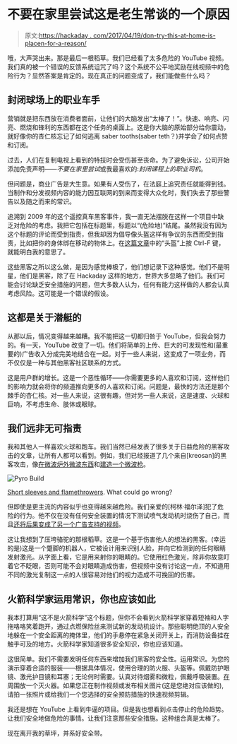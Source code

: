 # 不要在家里尝试这是老生常谈的一个原因

> 原文:[https://hackaday . com/2017/04/19/don-try-this-at-home-is-placen-for-a-reason/](https://hackaday.com/2017/04/19/dont-try-this-at-home-is-cliche-for-a-reason/)

哦，大声哭出来。那是最后一根稻草。我们已经看了太多危险的 YouTube 视频。我们真的被一个错误的反馈系统诅咒了吗？这个系统不公平地奖励在线视频中的危险行为？显然答案是肯定的。现在真正的问题变成了，我们能做些什么吗？

## 封闭球场上的职业车手

营销就是把东西放在消费者面前，让他们的大脑发出“太棒了！”。快速、响亮、闪亮、燃烧和锋利的东西都在这个任务的桌面上。这是你大脑的原始部分给你震动，就好像你的杏仁核忘记了如何逃离 saber tooths(saber teth？)并学会了如何点赞和订阅。

过去，人们在复制电视上看到的特技时会受伤甚至丧命。为了避免诉讼，公司开始添加免责声明——*不要在家里尝试*或我最喜欢的:*封闭课程上的职业司机*。

但问题是，商业广告是大生意。如果有人受伤了，在法庭上追究责任就能得到钱。当制作和分发视频内容的能力因互联网的到来而变得大众化时，我们失去了那些警告以及随之而来的常识。

追溯到 2009 年的这个遥控真车黑客事件，我一直无法摆脱在这样一个项目中缺乏对危险的考虑。我把它包括在标题里，标题以“(危险地)”结尾。虽然我没有因为这个标题的评论而受到指责，但我却因为倡导像头盔这样有争议的东西而受到指责，比如把你的身体绑在移动的物体上。在[这篇文章](https://hackaday.com/2009/10/18/1480w-scooter-motor-guarantees-head-trauma/)中的“头盔”上按 Ctrl-F 键，就能明白我的意思了。

这些黑客之所以这么做，是因为感觉棒极了，他们想记录下这种感觉。他们不是明星，他们是黑客，除了在 Hackaday 这样的地方，世界大多忽略了他们。我们可能会讨论缺乏安全措施的问题，但大多数人认为，任何有能力这样做的人都会认真考虑风险。这可能是一个错误的假设。

## 这都是关于潜艇的

从那以后，情况变得越来越糟。我不能把这一切都归咎于 YouTube，但我会努力的。有一天，YouTube 改变了一切。他们将简单的上传、巨大的可发现性和(最重要的)广告收入分成完美地结合在一起。对于一些人来说，这变成了一项业务，而不仅仅是一种与其他黑客社区联系的方式。

这是用户群的增长。这是一个恶性循环——你需要更多的人喜欢和订阅，这样他们的影响力就会将你的频道推向更多的人喜欢和订阅。问题是，最快的方法还是那个棘手的杏仁核。对一些人来说，这很有趣，但对另一些人来说，这是速度、火球和巨响，不考虑生命、肢体或眼球。

## 我们远非无可指责

我和其他人一样喜欢火球和跑车。我们当然已经发表了很多关于日益危险的黑客攻击的文章，让所有人都可以看到。例如，我们已经报道了几个来自[kreosan]的黑客攻击，像[在微波炉外微波东西](http://hackaday.com/2015/09/11/microwaving-things-outside-of-the-microwave/)和[建造一个微波枪](http://hackaday.com/2016/10/22/trio-of-magnetrons-power-a-microwave-rifle/)。

![Pyro Build](../Images/a7a8d996e9e43d94b4771fbf69726a15.png)

[Short sleeves and flamethrowers](http://hackaday.com/2014/05/30/furze-sets-fire-to-everything-with-pyro-gloves/). What could go wrong?

但即使是更主流的内容似乎也变得越来越危险。我们亲爱的[柯林·福尔泽]犯了危险的行为。他不仅在没有任何安全装置的情况下测试喷气发动机时烧伤了自己，而且[还将后果变成了另一个广告支持的视频](http://hackaday.com/2016/03/05/even-colin-furze-gets-burned/)。

这让我想到了压垮骆驼的那根稻草。这是一个基于伤害他人的想法的黑客。(幸运的是)这是一个蹩脚的机器人，它被设计用来识别人脸，并向它检测到的任何眼睛发射激光。从字面上看，它是用来射你的眼睛的。它使用红色激光，除非你故意盯着它不眨眼，否则可能不会对眼睛造成伤害，但视频中没有讨论这一点，不知道用不同的激光复制这一点的人很容易对他们的视力造成不可挽回的伤害。

## 火箭科学家运用常识，你也应该如此

我本打算用“这不是火箭科学”这个标题，但你不会看到火箭科学家穿着短袖和人字拖咯咯笑着跑开，通过点燃保险丝来测试新的发动机设计。那些聪明绝顶的人安全地躲在一个安全距离的掩体里，他们的手悬停在紧急关闭开关上，而消防设备挂在触手可及的地方。火箭科学家知道很多安全知识，你也应该知道。

这很简单。我们不需要发明任何东西来增加我们黑客的安全性。运用常识。为您的演示穿着合适的服装——根据具体情况，使用合理的防火服、头盔等。佩戴防护眼镜、激光护目镜和耳塞；无论何时需要。认真对待烟雾和微粒，佩戴呼吸装置。[在](http://hackaday.com/2016/12/06/hack-safely-fire-safety-in-the-home-shop/)周围放一个灭火器。如果您正在制作视频或发布相关图片(这是您绝对应该做的),请拍一张照片或给我们一个您选择的安全预防措施的快速视频剪辑。

我还是想在 YouTube 上看到牛逼的项目。但是我也想看到点击停止的危险趋势。让我们安全地做危险的事情。让我们注意那些安全措施。这种组合真是太棒了。

现在离开我的草坪，并系好安全带。